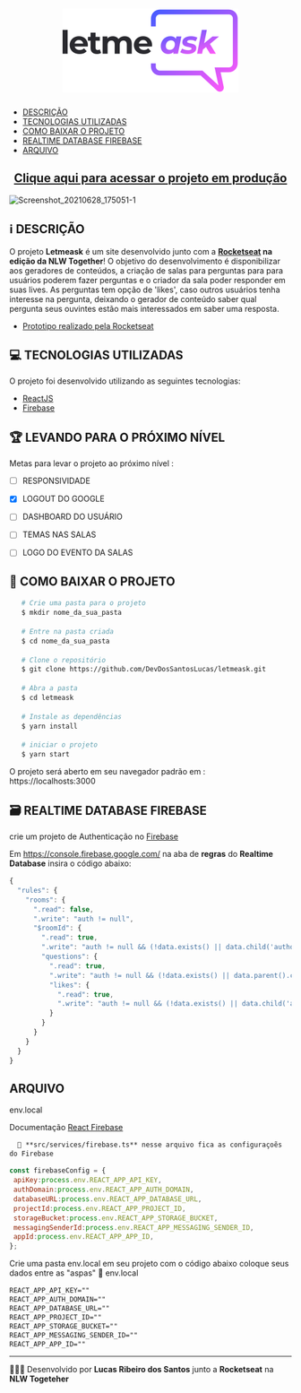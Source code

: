 <h1 align = "center" >
   <img src = "./src/assets/images/logo.svg" alt = "Logo LetmeAsk" />
</h1>

- [DESCRIÇÃO](#-DESCRIÇÃO)
- [TECNOLOGIAS UTILIZADAS](#-TECNOLOGIAS-UTILIZADAS)
- [COMO BAIXAR O PROJETO](#-COMO-BAIXAR-O-PROJETO)
- [REALTIME DATABASE FIREBASE](#-REALTIME-DATABASE-FIREBASE)
- [ARQUIVO](#-ARQUIVO)

<h2 align = "center" >
   <a href = "https://letmeask-e0311.web.app/"> Clique aqui para acessar o projeto em produção</a>
</h2>
 
![Screenshot_20210628_175051-1](https://user-images.githubusercontent.com/37936745/123702357-65f19a00-d839-11eb-89fe-46dc7587487c.png)




## ℹ️ DESCRIÇÃO

O projeto **Letmeask** é um site desenvolvido junto com a **[Rocketseat](https://rocketseat.com.br/) na edição da NLW Together**!
O objetivo do desenvolvimento é disponibilizar aos geradores de conteúdos, a criação de salas para perguntas para para usuários poderem fazer perguntas e o criador da sala poder responder em suas lives. As perguntas tem opção de 'likes', caso outros usuários tenha interesse na pergunta, deixando o gerador de conteúdo saber qual pergunta seus ouvintes estão mais interessados em saber uma resposta.
- [Prototipo realizado pela Rocketseat](https://www.figma.com/file/NnyaLK9X0J08pJFpmNB9m9/Letmeask-(Copy)?node-id=45%3A1771)

## 💻 TECNOLOGIAS UTILIZADAS

O projeto foi desenvolvido utilizando as seguintes tecnologias:

- [ReactJS](https://pt-br.reactjs.org/)
- [Firebase](https://firebase.google.com/docs)

## 🏆 LEVANDO PARA O PRÓXIMO NÍVEL
   Metas para levar o projeto ao próximo nível :
   - [ ] RESPONSIVIDADE
   - [x] LOGOUT DO GOOGLE
   - [ ] DASHBOARD DO USUÁRIO
   - [ ] TEMAS NAS SALAS
   - [ ] LOGO DO EVENTO DA SALAS
   

## 📁 COMO BAIXAR O PROJETO
```bash
   # Crie uma pasta para o projeto
   $ mkdir nome_da_sua_pasta
   
   # Entre na pasta criada
   $ cd nome_da_sua_pasta
   
   # Clone o repositório
   $ git clone https://github.com/DevDosSantosLucas/letmeask.git
   
   # Abra a pasta
   $ cd letmeask
   
   # Instale as dependências
   $ yarn install
   
   # iniciar o projeto
   $ yarn start
````
   O projeto será aberto em seu navegador padrão em :
   https://localhosts:3000


## 🗃 REALTIME DATABASE FIREBASE
   
   crie um projeto de Authenticação no [Firebase](https://console.firebase.google.com/) 

Em https://console.firebase.google.com/ na aba de **regras** do **Realtime Database** insira o código abaixo:
```js
{
  "rules": {
    "rooms": {
      ".read": false,
      ".write": "auth != null",
      "$roomId": {
        ".read": true,
        ".write": "auth != null && (!data.exists() || data.child('authorId').val() == auth.id)",
        "questions": {
          ".read": true,
          ".write": "auth != null && (!data.exists() || data.parent().child('authorId').val() == auth.id)",
          "likes": {
            ".read": true,
            ".write": "auth != null && (!data.exists() || data.child('authorId').val() == auth.id)"
          }
        }
      }
    }
  }
}
```
## ARQUIVO
env.local
   
   Documentação [React Firebase](https://react-firebase-js.com/docs/react-firebase-auth/getting-started#get-your-firebase-config)<br>
   
      📁 **src/services/firebase.ts** nesse arquivo fica as configuraçoẽs do Firebase 
   ```js
   const firebaseConfig = {
    apiKey:process.env.REACT_APP_API_KEY,
    authDomain:process.env.REACT_APP_AUTH_DOMAIN,
    databaseURL:process.env.REACT_APP_DATABASE_URL,
    projectId:process.env.REACT_APP_PROJECT_ID,
    storageBucket:process.env.REACT_APP_STORAGE_BUCKET,
    messagingSenderId:process.env.REACT_APP_MESSAGING_SENDER_ID,
    appId:process.env.REACT_APP_APP_ID,
  };
   ```
   
   Crie uma pasta env.local em seu projeto com o código abaixo  coloque seus dados  entre as "aspas"
   📁 env.local
   ```env
   REACT_APP_API_KEY=""
   REACT_APP_AUTH_DOMAIN=""
   REACT_APP_DATABASE_URL=""
   REACT_APP_PROJECT_ID=""
   REACT_APP_STORAGE_BUCKET=""
   REACT_APP_MESSAGING_SENDER_ID=""
   REACT_APP_APP_ID=""
   ```

   
   ---
   👨🏻‍💻 Desenvolvido por **Lucas Ribeiro dos Santos** junto a **Rocketseat** na **NLW Togeteher** 

